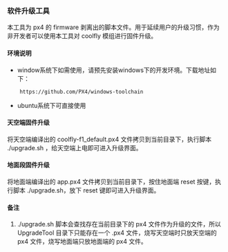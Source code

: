 ### 软件升级工具

本工具为 px4 的 firmware 剥离出的脚本文件。用于延续用户的升级习惯，作为非开发者可以使用本工具对 coolfly 模组进行固件升级。

#### 环境说明
- window系统下如需使用，请预先安装windows下的开发环境。下载地址如下：   
```
    https://github.com/PX4/windows-toolchain
```
- ubuntu系统下可直接使用  

#### 天空端固件升级

将天空端编译出的 coolfly-f1_default.px4 文件拷贝到当前目录下，执行脚本 ./upgrade.sh ，给天空端上电即可进入升级界面。

#### 地面段固件升级
将地面端编译出的 app.px4 文件拷贝到当前目录下，按住地面端 reset 按键，执行脚本 ./upgrade.sh，放下 reset 键即可进入升级界面。

#### 备注
1. ./upgrade.sh 脚本会查找存在当前目录下的 px4 文件作为升级的文件，所以 UpgradeTool 目录下只能存在一个 .px4 文件，烧写天空端时只放天空端的 px4 文件，烧写地面端只放地面端的 px4 文件。